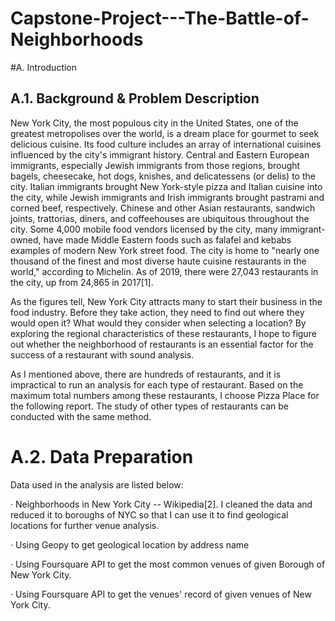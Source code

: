 # Capstone-Project---The-Battle-of-Neighborhoods
#A. Introduction
## A.1. Background & Problem Description
New York City, the most populous city in the United States, one of the greatest metropolises over the world, is a dream place for gourmet to seek delicious cuisine. Its food culture includes an array of international cuisines influenced by the city's immigrant history. Central and Eastern European immigrants, especially Jewish immigrants from those regions, brought bagels, cheesecake, hot dogs, knishes, and delicatessens (or delis) to the city. Italian immigrants brought New York-style pizza and Italian cuisine into the city, while Jewish immigrants and Irish immigrants brought pastrami and corned beef, respectively. Chinese and other Asian restaurants, sandwich joints, trattorias, diners, and coffeehouses are ubiquitous throughout the city. Some 4,000 mobile food vendors licensed by the city, many immigrant-owned, have made Middle Eastern foods such as falafel and kebabs examples of modern New York street food. The city is home to "nearly one thousand of the finest and most diverse haute cuisine restaurants in the world," according to Michelin. As of 2019, there were 27,043 restaurants in the city, up from 24,865 in 2017[1].

As the figures tell, New York City attracts many to start their business in the food industry. Before they take action, they need to find out where they would open it? What would they consider when selecting a location? By exploring the regional characteristics of these restaurants, I hope to figure out whether the neighborhood of restaurants is an essential factor for the success of a restaurant with sound analysis.

As I mentioned above, there are hundreds of restaurants, and it is impractical to run an analysis for each type of restaurant. Based on the maximum total numbers among these restaurants, I choose Pizza Place for the following report. The study of other types of restaurants can be conducted with the same method.

# A.2. Data Preparation
Data used in the analysis are listed below:

· Neighborhoods in New York City -- Wikipedia[2]. I cleaned the data and reduced it to boroughs of NYC so that I can use it to find geological locations for further venue analysis.

· Using Geopy to get geological location by address name

· Using Foursquare API to get the most common venues of given Borough of New York City.

· Using Foursquare API to get the venues' record of given venues of New York City.
